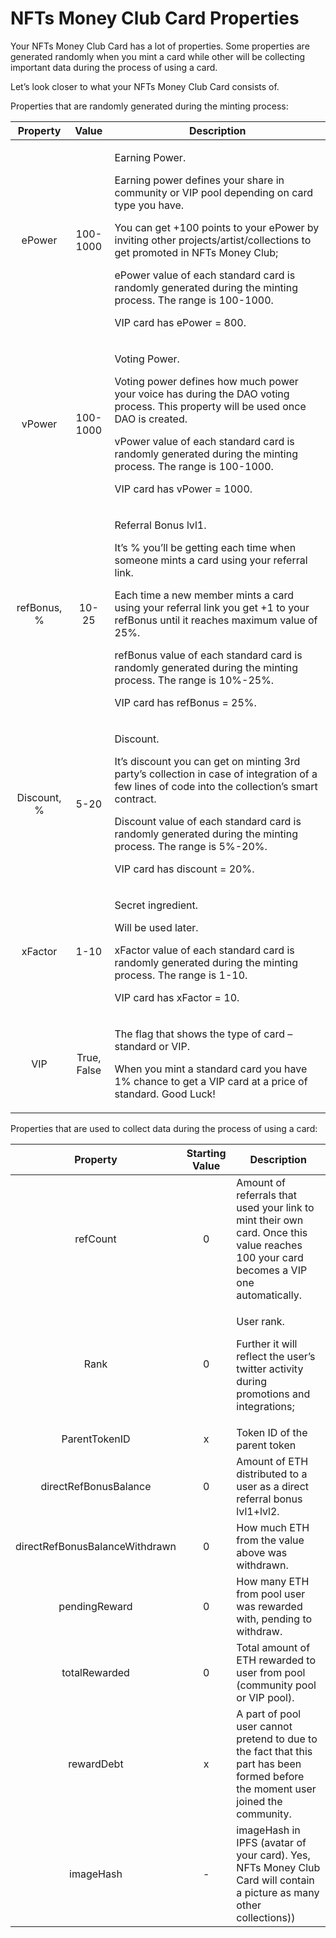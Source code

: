 # NFTs Money Club Card Properties

Your NFTs Money Club Card has a lot of properties. Some properties are generated randomly when you mint a card while other will be collecting important data during the process of using a card.

Let’s look closer to what your NFTs Money Club Card consists of.

Properties that are randomly generated during the minting process:

|   Property  |    Value    | Description                                                                                                                                                                                                                                                                                                                                                                                                          |
| :---------: | :---------: | -------------------------------------------------------------------------------------------------------------------------------------------------------------------------------------------------------------------------------------------------------------------------------------------------------------------------------------------------------------------------------------------------------------------- |
|    ePower   |   100-1000  | <p>Earning Power.</p><p>Earning power defines your share in community or VIP pool depending on card type you have.</p><p>You can get +100 points to your ePower by inviting other projects/artist/collections to get promoted in NFTs Money Club;</p><p>ePower value of each standard card is randomly generated during the minting process. The range is 100-1000.</p><p>VIP card has ePower = 800.</p>             |
|    vPower   |   100-1000  | <p>Voting Power.</p><p>Voting power defines how much power your voice has during the DAO voting process. This property will be used once DAO is created.</p><p>vPower value of each standard card is randomly generated during the minting process. The range is 100-1000.</p><p>VIP card has vPower = 1000.</p>                                                                                                     |
| refBonus, % |    10-25    | <p>Referral Bonus lvl1.</p><p>It’s % you’ll be getting each time when someone mints a card using your referral link.</p><p>Each time a new member mints a card using your referral link you get +1 to your refBonus until it reaches maximum value of 25%.</p><p>refBonus value of each standard card is randomly generated during the minting process. The range is 10%-25%.</p><p>VIP card has refBonus = 25%.</p> |
| Discount, % |     5-20    | <p>Discount.</p><p>It’s discount you can get on minting 3rd party’s collection in case of integration of a few lines of code into the collection’s smart contract.</p><p>Discount value of each standard card is randomly generated during the minting process. The range is 5%-20%.</p><p>VIP card has discount = 20%.</p>                                                                                          |
|   xFactor   |     1-10    | <p>Secret ingredient.</p><p>Will be used later.</p><p>xFactor value of each standard card is randomly generated during the minting process. The range is 1-10.</p><p>VIP card has xFactor = 10.</p>                                                                                                                                                                                                                  |
|     VIP     | True, False | <p>The flag that shows the type of card – standard or VIP.</p><p>When you mint a standard card you have 1% chance to get a VIP card at a price of standard. Good Luck!</p>                                                                                                                                                                                                                                           |

Properties that are used to collect data during the process of using a card:

|            Property            | Starting Value | Description                                                                                                                            |
| :----------------------------: | :------------: | -------------------------------------------------------------------------------------------------------------------------------------- |
|            refCount            |        0       | Amount of referrals that used your link to mint their own card. Once this value reaches 100 your card becomes a VIP one automatically. |
|              Rank              |        0       | <p>User rank.</p><p>Further it will reflect the user’s twitter activity during promotions and integrations;</p>                        |
|          ParentTokenID         |        x       | Token ID of the parent token                                                                                                           |
|      directRefBonusBalance     |        0       | Amount of ETH distributed to a user as a direct referral bonus lvl1+lvl2.                                                              |
| directRefBonusBalanceWithdrawn |        0       | How much ETH from the value above was withdrawn.                                                                                       |
|          pendingReward         |        0       | How many ETH from pool user was rewarded with, pending to withdraw.                                                                    |
|          totalRewarded         |        0       | Total amount of ETH rewarded to user from pool (community pool or VIP pool).                                                           |
|           rewardDebt           |        x       | A part of pool user cannot pretend to due to the fact that this part has been formed before the moment user joined the community.      |
|            imageHash           |        -       | imageHash in IPFS (avatar of your card). Yes, NFTs Money Club Card will contain a picture as many other collections))                  |
